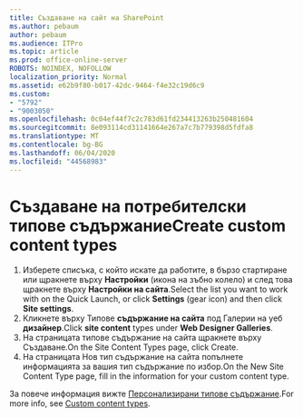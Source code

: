 ```yaml
---
title: Създаване на сайт на SharePoint
ms.author: pebaum
author: pebaum
ms.audience: ITPro
ms.topic: article
ms.prod: office-online-server
ROBOTS: NOINDEX, NOFOLLOW
localization_priority: Normal
ms.assetid: e62b9f80-b017-42dc-9464-f4e32c19d6c9
ms.custom:
- "5792"
- "9003050"
ms.openlocfilehash: 0c04ef44f7c2c783d61fd234413263b250481604
ms.sourcegitcommit: 8e093114cd31141664e267a7c7b779398d5fdfa8
ms.translationtype: MT
ms.contentlocale: bg-BG
ms.lasthandoff: 06/04/2020
ms.locfileid: "44568983"
---
```

# <a name="create-custom-content-types"></a><span data-ttu-id="60f68-102">Създаване на потребителски типове съдържание</span><span class="sxs-lookup"><span data-stu-id="60f68-102">Create custom content types</span></span>

1. <span data-ttu-id="60f68-103">Изберете списъка, с който искате да работите, в бързо стартиране или щракнете върху **Настройки** (икона на зъбно колело) и след това щракнете върху **Настройки на сайта**.</span><span class="sxs-lookup"><span data-stu-id="60f68-103">Select the list you want to work with on the Quick Launch, or click **Settings**  (gear icon) and then click  **Site settings**.</span></span>
2. <span data-ttu-id="60f68-104">Кликнете върху Типове **съдържание на сайта** под Галерии на уеб **дизайнер**.</span><span class="sxs-lookup"><span data-stu-id="60f68-104">Click **site content**  types under  **Web Designer Galleries**.</span></span>
3. <span data-ttu-id="60f68-105">На страницата типове съдържание на сайта щракнете върху Създаване.</span><span class="sxs-lookup"><span data-stu-id="60f68-105">On the Site Content Types page, click Create.</span></span>
4. <span data-ttu-id="60f68-106">На страницата Нов тип съдържание на сайта попълнете информацията за вашия тип съдържание по избор.</span><span class="sxs-lookup"><span data-stu-id="60f68-106">On the New Site Content Type page, fill in the information for your custom content type.</span></span>

<span data-ttu-id="60f68-107">За повече информация вижте [Персонализирани типове съдържание](https://support.microsoft.com/office/e1277a2e-a1e8-4473-9126-91a0647766e5#__toc323548991).</span><span class="sxs-lookup"><span data-stu-id="60f68-107">For more info, see  [Custom content types](https://support.microsoft.com/office/e1277a2e-a1e8-4473-9126-91a0647766e5#__toc323548991).</span></span>